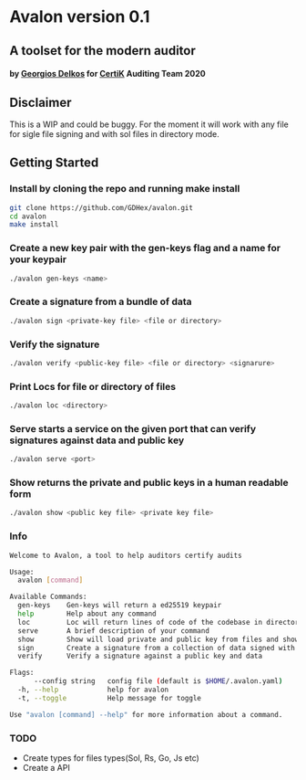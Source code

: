 # Avalon version 0.1

## A toolset for the modern auditor

#### by [Georgios Delkos](georgios.delkos@certik.io) for [CertiK](certik.io) Auditing Team 2020 

## Disclaimer
This is a WIP and could be buggy. For the moment it will work with any file for sigle file signing and with sol files in directory mode.

## Getting Started

### Install by cloning the repo and running make install

```bash
git clone https://github.com/GDHex/avalon.git
cd avalon
make install
```

### Create a new key pair with the gen-keys flag and a name for your keypair
```bash
./avalon gen-keys <name>
```

### Create a signature from a bundle of data

```bash
./avalon sign <private-key file> <file or directory> 
```

### Verify the signature 

```bash
./avalon verify <public-key file> <file or directory> <signarure>
```

### Print Locs for file or directory of files

```bash
./avalon loc <directory>
```

### Serve starts a service on the given port that can verify signatures against data and public key 

```bash
./avalon serve <port>
```

### Show returns the private and public keys in a human readable form

```bash
./avalon show <public key file> <private key file>
```


### Info

``` bash
Welcome to Avalon, a tool to help auditors certify audits

Usage:
  avalon [command]

Available Commands:
  gen-keys    Gen-keys will return a ed25519 keypair
  help        Help about any command
  loc         Loc will return lines of code of the codebase in directory
  serve       A brief description of your command
  show        Show will load private and public key from files and show them in a hex format
  sign        Create a signature from a collection of data signed with a private key
  verify      Verify a signature against a public key and data

Flags:
      --config string   config file (default is $HOME/.avalon.yaml)
  -h, --help            help for avalon
  -t, --toggle          Help message for toggle

Use "avalon [command] --help" for more information about a command.
```

### TODO
* Create types for files types(Sol, Rs, Go, Js etc)
* Create a API